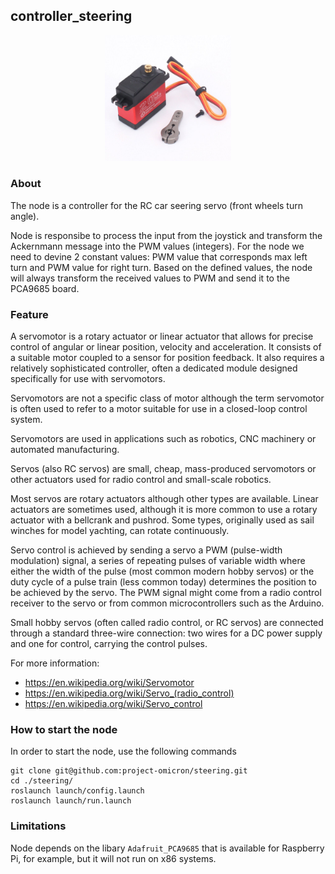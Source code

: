 ## controller_steering

<p align="center">
  <img src="./images/servo.jpg" width=40% height=40% />
</p>

### About

The node is a controller for the RC car seering servo (front wheels turn angle).

Node is responsibe to process the input from the joystick and transform the Ackernmann message into the PWM values (integers). For the node we need to devine 2 constant values: PWM value that corresponds max left turn and PWM value for right turn. Based on the defined values, the node will always transform the received values to PWM and send it to the PCA9685 board.

### Feature

A servomotor is a rotary actuator or linear actuator that allows for precise control of angular or linear position, velocity and acceleration. It consists of a suitable motor coupled to a sensor for position feedback. It also requires a relatively sophisticated controller, often a dedicated module designed specifically for use with servomotors.

Servomotors are not a specific class of motor although the term servomotor is often used to refer to a motor suitable for use in a closed-loop control system.

Servomotors are used in applications such as robotics, CNC machinery or automated manufacturing.

Servos (also RC servos) are small, cheap, mass-produced servomotors or other actuators used for radio control and small-scale robotics.

Most servos are rotary actuators although other types are available. Linear actuators are sometimes used, although it is more common to use a rotary actuator with a bellcrank and pushrod. Some types, originally used as sail winches for model yachting, can rotate continuously.

Servo control is achieved by sending a servo a PWM (pulse-width modulation) signal, a series of repeating pulses of variable width where either the width of the pulse (most common modern hobby servos) or the duty cycle of a pulse train (less common today) determines the position to be achieved by the servo. The PWM signal might come from a radio control receiver to the servo or from common microcontrollers such as the Arduino.

Small hobby servos (often called radio control, or RC servos) are connected through a standard three-wire connection: two wires for a DC power supply and one for control, carrying the control pulses.

For more information:
- https://en.wikipedia.org/wiki/Servomotor
- https://en.wikipedia.org/wiki/Servo_(radio_control)
- https://en.wikipedia.org/wiki/Servo_control

### How to start the node

In order to start the node, use the following commands
```
git clone git@github.com:project-omicron/steering.git
cd ./steering/
roslaunch launch/config.launch
roslaunch launch/run.launch
```

### Limitations

Node depends on the libary ```Adafruit_PCA9685``` that is available for Raspberry Pi, for example, but it will not run on x86 systems.
